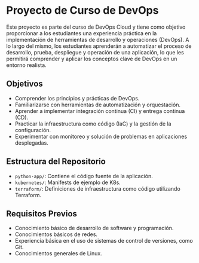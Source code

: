 # Proyecto de Curso de DevOps

Este proyecto es parte del curso de DevOps Cloud y tiene como objetivo proporcionar a los estudiantes una experiencia práctica en la implementación de herramientas de desarrollo y operaciones (DevOps). A lo largo del mismo, los estudiantes aprenderán a automatizar el proceso de desarrollo, prueba, despliegue y operación de una aplicación, lo que les permitirá comprender y aplicar los conceptos clave de DevOps en un entorno realista.

## Objetivos

- Comprender los principios y prácticas de DevOps.
- Familiarizarse con herramientas de automatización y orquestación.
- Aprender a implementar integración continua (CI) y entrega continua (CD).
- Practicar la infraestructura como código (IaC) y la gestión de la configuración.
- Experimentar con monitoreo y solución de problemas en aplicaciones desplegadas.

## Estructura del Repositorio

- `python-app/`: Contiene el código fuente de la aplicación.
- `kubernetes/`: Manifests de ejemplo de K8s.
- `terraform/`: Definiciones de infraestructura como código utilizando Terraform.

## Requisitos Previos

- Conocimiento básico de desarrollo de software y programación.
- Conocimientos básicos de redes.
- Experiencia básica en el uso de sistemas de control de versiones, como Git.
- Conocimientos generales de Linux.
